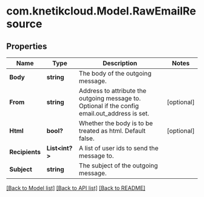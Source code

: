 # com.knetikcloud.Model.RawEmailResource
## Properties

Name | Type | Description | Notes
------------ | ------------- | ------------- | -------------
**Body** | **string** | The body of the outgoing message. | 
**From** | **string** | Address to attribute the outgoing message to. Optional if the config email.out_address is set. | [optional] 
**Html** | **bool?** | Whether the body is to be treated as html. Default false. | [optional] 
**Recipients** | **List&lt;int?&gt;** | A list of user ids to send the message to. | 
**Subject** | **string** | The subject of the outgoing message. | 

[[Back to Model list]](../README.md#documentation-for-models) [[Back to API list]](../README.md#documentation-for-api-endpoints) [[Back to README]](../README.md)

